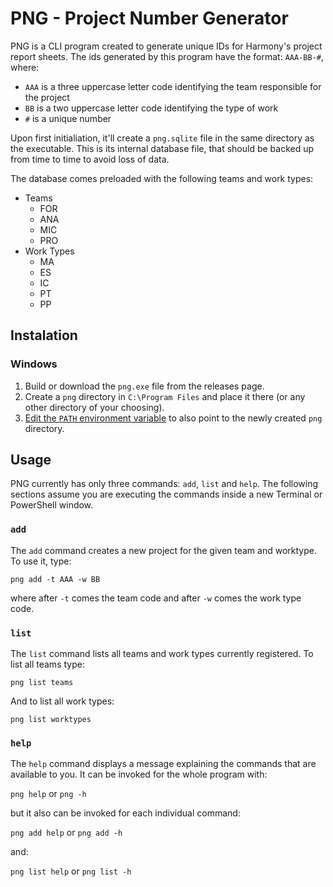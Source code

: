 # PNG - Project Number Generator

PNG is a CLI program created to generate unique IDs for Harmony's project report sheets. The ids generated by this program have the format: `AAA-BB-#`, where:

- `AAA` is a three uppercase letter code identifying the team responsible for the project
- `BB` is a two uppercase letter code identifying the type of work
- `#` is a unique number

Upon first initialiation, it'll create a `png.sqlite` file in the same directory as the executable. This is its internal database file, that should be backed up from time to time to avoid loss of data.

The database comes preloaded with the following teams and work types:

- Teams
  - FOR
  - ANA
  - MIC
  - PRO
- Work Types
  - MA
  - ES
  - IC
  - PT
  - PP

## Instalation

### Windows

1. Build or download the `png.exe` file from the releases page.
2. Create a `png` directory in `C:\Program Files` and place it there (or any other directory of your choosing).
3. [Edit the `PATH` environment variable](https://www.howtogeek.com/787217/how-to-edit-environment-variables-on-windows-10-or-11/) to also point to the newly created `png` directory.

## Usage

PNG currently has only three commands: `add`, `list` and `help`. The following sections assume you are executing the commands inside a new Terminal or PowerShell window.

### `add`

The `add` command creates a new project for the given team and worktype. To use it, type:

`png add -t AAA -w BB`

where after `-t` comes the team code and after `-w` comes the work type code.

### `list`

The `list` command lists all teams and work types currently registered. To list all teams type:

`png list teams`

And to list all work types:

`png list worktypes`

### `help`

The `help` command displays a message explaining the commands that are available to you. It can be invoked for the whole program with:

`png help` or `png -h`

but it also can be invoked for each individual command:

`png add help` or `png add -h`

and:

`png list help` or `png list -h`
